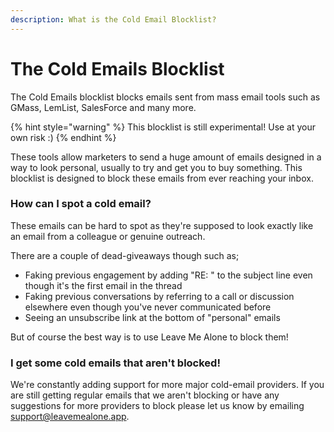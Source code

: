 ```yaml
---
description: What is the Cold Email Blocklist?
---
```


# The Cold Emails Blocklist

The Cold Emails blocklist blocks emails sent from mass email tools such as GMass, LemList, SalesForce and many more.

{% hint style="warning" %}
This blocklist is still experimental! Use at your own risk :)
{% endhint %}

These tools allow marketers to send a huge amount of emails designed in a way to look personal, usually to try and get you to buy something. This blocklist is designed to block these emails from ever reaching your inbox.

### How can I spot a cold email?

These emails can be hard to spot as they're supposed to look exactly like an email from a colleague or genuine outreach.

There are a couple of dead-giveaways though such as;

* Faking previous engagement by adding "RE: " to the subject line even though it's the first email in the thread
* Faking previous conversations by referring to a call or discussion elsewhere even though you've never communicated before
* Seeing an unsubscribe link at the bottom of "personal" emails

But of course the best way is to use Leave Me Alone to block them!

### I get some cold emails that aren't blocked!

We're constantly adding support for more major cold-email providers. If you are still getting regular emails that we aren't blocking or have any suggestions for more providers to block please let us know by emailing [support@leavemealone.app](mailto:support@leavemealone.app).
